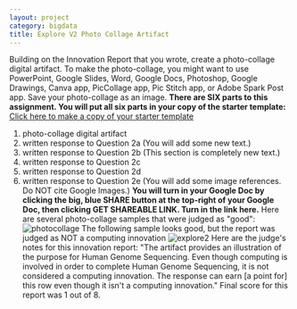 ```yaml
---
layout: project
category: bigdata
title: Explore V2 Photo Collage Artifact
---
```

Building on the Innovation Report that you wrote, create a photo-collage digital artifact. To make the photo-collage, you might want to use PowerPoint, Google Slides, Word,
Google Docs, Photoshop, Google Drawings, Canva app, PicCollage app, Pic Stitch app, or Adobe Spark Post app. Save your photo-collage as an image. **There are SIX parts
to this assignment. You will put all six parts in your copy of the starter template:**
[Click here to make a copy of your starter template](https://docs.google.com/document/d/1XICesNXJ0409ZOCd6W9Tfv0c8z5y5HOK92Fhxv8n420/copy)

1. photo-collage digital artifact
2. written response to Question 2a (You will add some new text.)
3. written response to Question 2b (This section is completely new text.)
4. written response to Question 2c
5. written response to Question 2d
6. written response to Question 2e (You will add some image references. Do NOT cite Google Images.)
**You will turn in your Google Doc by clicking the big, blue SHARE button at the top-right of your Google Doc, then clicking GET SHAREABLE LINK. Turn in the link here.**
Here are several photo-collage samples that were judged as "good":
![photocollage](/apcsp/bigdata/photocollage.PNG)
The following sample looks good, but the report was judged as NOT a computing innovation
![explore2](/apcsp/bigdata/explore2.PNG)
Here are the judge's notes for this innovation report: "The artifact provides an illustration of the purpose for Human Genome Sequencing. Even though computing is involved in order to
complete Human Genome Sequencing, it is not considered a computing innovation. The response can earn [a point for] this row even though it isn't a computing innovation."
Final score for this report was 1 out of 8.
